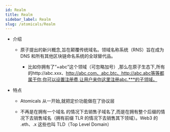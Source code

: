 ```yaml
---
id: Realm
title: Realm
sidebar_label: Realm
slug: /atomicals/Realm
---
```


- 介绍

	- 原子提出的新兴概念,旨在颠覆传统域名。领域名称系统（RNS）旨在成为 DNS 和所有其他区块链命名系统的全球替代品。

		- 比如你拥有了“+abc”这个领域（可忽略加号）,那么在原子生态下,所有的http://abc.xxx、http://abc.com、abc.btc、http://abc.abc等等都属于你,你可以设置注册费,让用户来你这里注册abc.***的子领域。

- 特点

	- Atomicals 从一开始,就把定价功能做在了协议层

	- 不再是在拥有一个域名 的情况下去销售子域名了,而是在拥有整个后缀的情况下去销售域名（拥有前缀 TLR 的情况下去销售其下领域）。Web3 的 .eth、.x 这些也叫 TLD（Top Level Domain）


